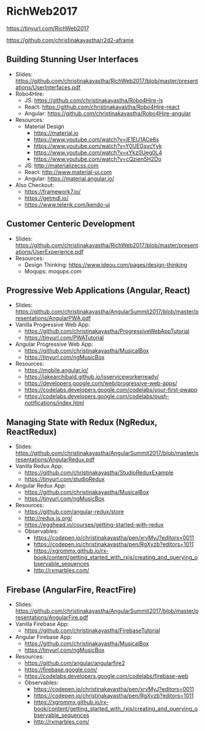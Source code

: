 # RichWeb2017
https://tinyurl.com/RichWeb2017

https://github.com/christinakayastha/r2d2-aframe

## Building Stunning User Interfaces
* Slides: https://github.com/christinakayastha/RichWeb2017/blob/master/presentations/UserInterfaces.pdf
* Robo4Hire:
  * JS: https://github.com/christinakayastha/Robo4Hire-js
  * React: https://github.com/christinakayastha/Robo4Hire-react
  * Angular: https://github.com/christinakayastha/Robo4Hire-angular
* Resources:
  * Material Design
    * https://material.io
    * https://www.youtube.com/watch?v=jE1EU1ACe6s
    * https://www.youtube.com/watch?v=Y0UEGsvcYvk
    * https://www.youtube.com/watch?v=xYkz0Ueg0L4
    * https://www.youtube.com/watch?v=cQzien5H2Do
  * JS: http://materializecss.com
  * React: http://www.material-ui.com
  * Angular: https://material.angular.io/
* Also Checkout:
  * https://framework7.io/
  * https://getmdl.io/
  * https://www.telerik.com/kendo-ui

## Customer Centeric Development
* Slides: https://github.com/christinakayastha/RichWeb2017/blob/master/presentations/UserExperience.pdf
* Resources:
  * Design Thinking: https://www.ideou.com/pages/design-thinking
  * Moqups: moqups.com

## Progressive Web Applications (Angular, React)
* Slides: https://github.com/christinakayastha/AngularSummit2017/blob/master/presentations/AngularPWA.pdf
* Vanilla Progressive Web App: 
  * https://github.com/christinakayastha/ProgressiveWebAppTutorial
  * https://tinyurl.com/PWATutorial
* Angular Progressive Web App: 
  * https://github.com/christinakayastha/MusicalBox
  * https://tinyurl.com/ngMusicBox
* Resources:
  * https://mobile.angular.io/
  * https://jakearchibald.github.io/isserviceworkerready/
  * https://developers.google.com/web/progressive-web-apps/
  * https://codelabs.developers.google.com/codelabs/your-first-pwapp
  * https://codelabs.developers.google.com/codelabs/push-notifications/index.html

## Managing State with Redux (NgRedux, ReactRedux)
* Slides: https://github.com/christinakayastha/AngularSummit2017/blob/master/presentations/AngularRedux.pdf
* Vanilla Redux App: 
  * https://github.com/christinakayastha/StudioReduxExample
  * https://tinyurl.com/studioRedux
* Angular Redux App: 
  * https://github.com/christinakayastha/MusicalBox
  * https://tinyurl.com/ngMusicBox
* Resources:
  * https://github.com/angular-redux/store
  * http://redux.js.org/
  * https://egghead.io/courses/getting-started-with-redux
  * Observables:
    * https://codepen.io/christinakayastha/pen/xrvMyJ?editors=0011
    * https://codepen.io/christinakayastha/pen/RgXvzb?editors=1011
    * https://xgrommx.github.io/rx-book/content/getting_started_with_rxjs/creating_and_querying_observable_sequences
    * http://rxmarbles.com/


## Firebase (AngularFire, ReactFire)
* Slides: https://github.com/christinakayastha/AngularSummit2017/blob/master/presentations/AngularFire.pdf
* Vanilla Firebase App: 
  * https://github.com/christinakayastha/FirebaseTutorial
* Angular Firebase App:
  * https://github.com/christinakayastha/MusicalBox
  * https://tinyurl.com/ngMusicBox
* Resources:
  * https://github.com/angular/angularfire2
  * https://firebase.google.com/
  * https://codelabs.developers.google.com/codelabs/firebase-web
  * Observables:
    * https://codepen.io/christinakayastha/pen/xrvMyJ?editors=0011
    * https://codepen.io/christinakayastha/pen/RgXvzb?editors=1011
    * https://xgrommx.github.io/rx-book/content/getting_started_with_rxjs/creating_and_querying_observable_sequences
    * http://rxmarbles.com/

